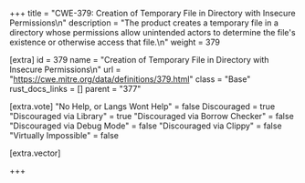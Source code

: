 +++
title = "CWE-379: Creation of Temporary File in Directory with Insecure Permissions\n"
description = "The product creates a temporary file in a directory whose permissions allow unintended actors to determine the file's existence or otherwise access that file.\n"
weight = 379

[extra]
id = 379
name = "Creation of Temporary File in Directory with Insecure Permissions\n"
url = "https://cwe.mitre.org/data/definitions/379.html"
class = "Base"
rust_docs_links = []
parent = "377"

[extra.vote]
"No Help, or Langs Wont Help" = false
Discouraged = true
"Discouraged via Library" = true
"Discouraged via Borrow Checker" = false
"Discouraged via Debug Mode" = false
"Discouraged via Clippy" = false
"Virtually Impossible" = false

[extra.vector]

+++